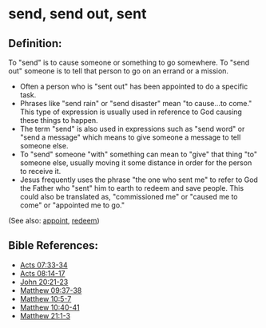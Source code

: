 # send, send out, sent #

## Definition: ##

To "send" is to cause someone or something to go somewhere. To "send out" someone is to tell that person to go on an errand or a mission.

* Often a person who is "sent out" has been appointed to do a specific task.
* Phrases like "send rain" or "send disaster" mean "to cause…to come." This type of expression is usually used in reference to God causing these things to happen.
* The term "send" is also used in expressions such as "send word" or "send a message" which means to give someone a message to tell someone else.
* To "send" someone "with" something can mean to "give" that thing "to" someone else, usually moving it some distance in order for the person to receive it.
* Jesus frequently uses the phrase "the one who sent me" to refer to God the Father who "sent" him to earth to redeem and save people. This could also be translated as, "commissioned me" or "caused me to come" or "appointed me to go."

(See also: [appoint](../kt/appoint.md), [redeem](../kt/redeem.md))

## Bible References: ##

* [Acts 07:33-34](en/tn/act/help/07/33)
* [Acts 08:14-17](en/tn/act/help/08/14)
* [John 20:21-23](en/tn/jhn/help/20/21)
* [Matthew 09:37-38](en/tn/mat/help/09/37)
* [Matthew 10:5-7](en/tn/mat/help/10/05)
* [Matthew 10:40-41](en/tn/mat/help/10/40)
* [Matthew 21:1-3](en/tn/mat/help/21/01)
